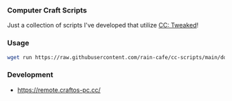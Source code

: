 ### Computer Craft Scripts

Just a collection of scripts I've developed that utilize [CC: Tweaked](https://tweaked.cc/)!

### Usage

```sh
wget run https://raw.githubusercontent.com/rain-cafe/cc-scripts/main/download.lua
```

### Development

- https://remote.craftos-pc.cc/
